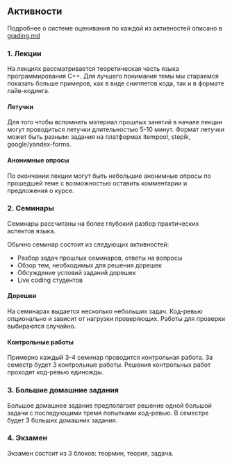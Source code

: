 
## Активности

Подробнее о системе оценивания по каждой из активностей описано в [grading.md](./grading.md)

### 1. Лекции

На лекциях рассматривается теоретическая часть языка программирования С++.
Для лучшего понимания темы мы стараемся показать больше примеров, как в виде сниппетов кода, так и в формате лайв-кодинга.

#### Летучки

Для того чтобы вспомнить материал прошлых занятий в начале лекции могут проводиться летучки длительностью 5-10 минут. Формат летучки может быть разным: задания на платформах itempool, stepik, google/yandex-forms.

#### Анонимные опросы

По окончании лекции могут быть небольшие анонимные опросы по прошедшей теме с возможностью оставить комментарии и предложения о курсе.

### 2. Семинары

Семинары рассчитаны на более глубокий разбор практических аспектов языка.

Обычно семинар состоит из следующих активностей:

 - Разбор задач прошлых семинаров, ответы на вопросы
 - Обзор тем, необходимых для решения дорешек
 - Обсуждение условий заданий дорешек
 - Live coding студентов

#### Дорешки

На семинарах выдается несколько небольших задач.
Код-ревью опционально и зависит от нагрузки проверяющих. Работы для проверки выбираются случайно.

#### Контрольные работы

Примерно каждый 3-4 семинар проводится контрольная работа.
За семестр будет 3 контрольные работы.
Решения контрольных работ проходят код-ревью единожды.

### 3. Большие домашние задания

Большое домашнее задание предполагает решение одной большой задачи с последующими тремя попытками код-ревью.
В семестре будет 3 больших домашних задания.

### 4. Экзамен

Экзамен состоит из 3 блоков: теормин, теория, задача.


